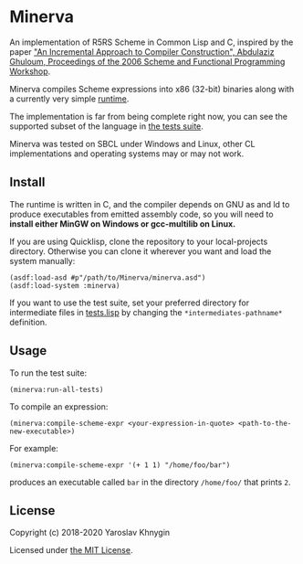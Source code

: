 # Minerva
An implementation of R5RS Scheme in Common Lisp and C, inspired by the paper ["An Incremental Approach to Compiler Construction", Abdulaziz Ghuloum, Proceedings of the 2006 Scheme and Functional Programming Workshop](http://scheme2006.cs.uchicago.edu/11-ghuloum.pdf).

Minerva compiles Scheme expressions into x86 (32-bit) binaries along with a currently very simple [runtime](https://github.com/surabax/Minerva/blob/master/runtime.c).

The implementation is far from being complete right now, you can see the supported subset of the language in [the tests suite](https://github.com/surabax/Minerva/blob/master/tests.lisp).

Minerva was tested on SBCL under Windows and Linux, other CL implementations and operating systems may or may not work.

## Install
The runtime is written in C, and the compiler depends on GNU as and ld to produce executables from emitted assembly code, so you will need to **install either MinGW on Windows or gcc-multilib on Linux.**

If you are using Quicklisp, clone the repository to your local-projects directory. Otherwise you can clone it wherever you want and load the system manually:
```
(asdf:load-asd #p"/path/to/Minerva/minerva.asd")
(asdf:load-system :minerva)
```

If you want to use the test suite, set your preferred directory for intermediate files in [tests.lisp](https://github.com/surabax/Minerva/blob/master/tests.lisp) by changing the `*intermediates-pathname*` definition.

## Usage
To run the test suite:
```
(minerva:run-all-tests)
```

To compile an expression:
```
(minerva:compile-scheme-expr <your-expression-in-quote> <path-to-the-new-executable>)
```
For example:
```
(minerva:compile-scheme-expr '(+ 1 1) "/home/foo/bar")
```
produces an executable called `bar` in the directory `/home/foo/` that prints `2`.

## License
Copyright (c) 2018-2020 Yaroslav Khnygin

Licensed under [the MIT License](https://github.com/surabax/Minerva/blob/master/LICENSE).
